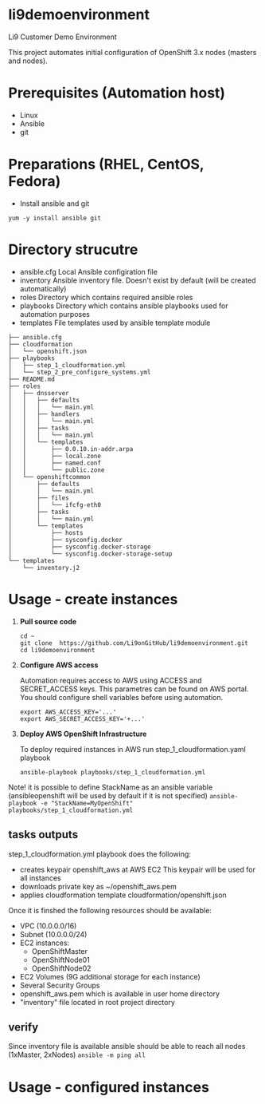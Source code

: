 # li9demoenvironment
Li9 Customer Demo Environment


This project automates initial configuration of OpenShift 3.x nodes (masters and nodes).
# Prerequisites (Automation host)
- Linux
- Ansible
- git

# Preparations (RHEL, CentOS, Fedora)
- Install ansible and git
```
yum -y install ansible git
```

# Directory strucutre
- ansible.cfg
	Local Ansible configiration file
- inventory
	Ansible inventory file. Doesn't exist by default (will be created automatically)
- roles
	Directory which contains required ansible roles
- playbooks
	Directory which contains ansible playbooks used for automation purposes
- templates
	File templates used by ansible template module
```
├── ansible.cfg
├── cloudformation
│   └── openshift.json
├── playbooks
│   ├── step_1_cloudformation.yml
│   └── step_2_pre_configure_systems.yml
├── README.md
├── roles
│   ├── dnsserver
│   │   ├── defaults
│   │   │   └── main.yml
│   │   ├── handlers
│   │   │   └── main.yml
│   │   ├── tasks
│   │   │   └── main.yml
│   │   └── templates
│   │       ├── 0.0.10.in-addr.arpa
│   │       ├── local.zone
│   │       ├── named.conf
│   │       └── public.zone
│   └── openshiftcommon
│       ├── defaults
│       │   └── main.yml
│       ├── files
│       │   └── ifcfg-eth0
│       ├── tasks
│       │   └── main.yml
│       └── templates
│           ├── hosts
│           ├── sysconfig.docker
│           ├── sysconfig.docker-storage
│           └── sysconfig.docker-storage-setup
└── templates
    └── inventory.j2
```

# Usage - create instances
1. **Pull source code**

	```
	cd ~
	git clone  https://github.com/Li9onGitHub/li9demoenvironment.git
	cd li9demoenvironment
	```
2. **Configure AWS access**

	Automation requires access to AWS using ACCESS and SECRET_ACCESS keys. This parametres can be found on AWS portal.
	You should configure shell variables before using automation.
	```
	export AWS_ACCESS_KEY='...'
	export AWS_SECRET_ACCESS_KEY='+...'
	```

3. **Deploy AWS OpenShift Infrastructure**
	
	To deploy required instances in AWS run step_1_cloudformation.yaml  playbook
	```
	ansible-playbook playbooks/step_1_cloudformation.yml
	```
Note! it is possible to define StackName as an ansible variable (ansibleopenshift will be used by default if it is not specified)
	```
	ansible-playbook -e "StackName=MyOpenShift" playbooks/step_1_cloudformation.yml
	```

## tasks outputs
step_1_cloudformation.yml playbook does the following:
- creates keypair openshift_aws at AWS EC2
	This keypair will be used for all instances
- downloads private key as ~/openshift_aws.pem
- applies cloudformation template cloudformation/openshift.json

Once it is finshed the following resources should be available:
- VPC (10.0.0.0/16)
- Subnet (10.0.0.0/24)
- EC2 instances:
	- OpenShiftMaster
	- OpenShiftNode01
	- OpenShiftNode02
- EC2 Volumes (9G additional storage for each instance)
- Several Security Groups
- openshift_aws.pem which is available in user home directory
- "inventory" file located in root project directory

## verify
Since inventory file is available ansible should be able to reach all nodes (1xMaster, 2xNodes)
	```
	ansible -m ping all
	``` 

# Usage - configured instances




